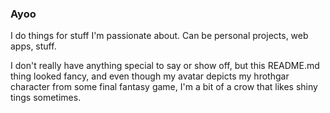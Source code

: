 ### Ayoo

I do things for stuff I'm passionate about. Can be personal projects, web apps, stuff.

I don't really have anything special to say or show off, but this README.md thing looked fancy, and even though my avatar depicts my hrothgar character from some final fantasy game, I'm a bit of a crow that likes shiny tings sometimes.

<!--
**xorus/xorus** is a ✨ _special_ ✨ repository because its `README.md` (this file) appears on your GitHub profile.

Here are some ideas to get you started:

- 🔭 I’m currently working on ...
- 🌱 I’m currently learning ...
- 👯 I’m looking to collaborate on ...
- 🤔 I’m looking for help with ...
- 💬 Ask me about ...
- 📫 How to reach me: ...
- 😄 Pronouns: ...
- ⚡ Fun fact: ...
-->
